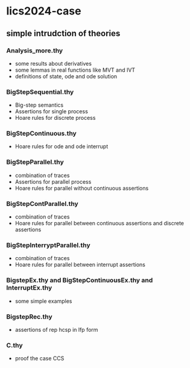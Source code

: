 # lics2024-case
## simple intrudction of theories
### Analysis_more.thy
  * some results about derivatives   
  * some lemmas in real functions like MVT and IVT  
  * definitions of state, ode and ode solution
      
### BigStepSequential.thy
  * Big-step semantics 
  * Assertions for single process
  * Hoare rules for discrete process
      
### BigStepContinuous.thy
  * Hoare rules for ode and ode interrupt
      
### BigStepParallel.thy
  * combination of traces
  * Assertions for parallel process
  * Hoare rules for parallel without continuous assertions
      
### BigStepContParallel.thy
  * combination of traces
  * Hoare rules for parallel between continuous assertions and discrete assertions

### BigStepInterryptParallel.thy
  * combination of traces
  * Hoare rules for parallel between interrupt assertions

### BigstepEx.thy and BigStepContinuousEx.thy and InterruptEx.thy
  * some simple examples

### BigstepRec.thy
  * assertions of rep hcsp in lfp form

### C.thy
  * proof the case CCS
   
